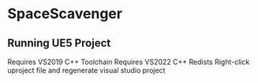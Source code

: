 # SpaceScavenger
## Running UE5 Project
Requires VS2019 C++ Toolchain
Requires VS2022 C++ Redists 
Right-click uproject file and regenerate visual studio project 
